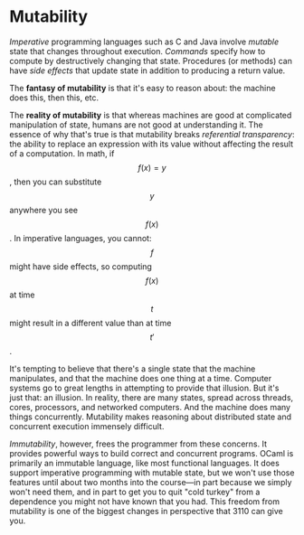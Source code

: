 # Mutability

*Imperative* programming languages such as C and Java involve *mutable*
state that changes throughout execution. *Commands* specify how to
compute by destructively changing that state. Procedures (or methods)
can have *side effects* that update state in addition to producing a
return value.

The **fantasy of mutability** is that it's easy to reason about: the
machine does this, then this, etc.

The **reality of mutability** is that whereas machines are good at
complicated manipulation of state, humans are not good at understanding
it. The essence of why that's true is that mutability breaks
*referential transparency*: the ability to replace an expression with its
value without affecting the result of a computation. In math, if $$f(x)=y$$,
then you can substitute $$y$$ anywhere you see $$f(x)$$. In imperative
languages, you cannot:  $$f$$ might have side effects, so computing $$f(x)$$ at
time $$t$$ might result in a different value than at time $$t'$$.

It's tempting to believe that there's a single state that the machine
manipulates, and that the machine does one thing at a time. Computer
systems go to great lengths in attempting to provide that illusion. But
it's just that: an illusion.  In reality, there are many states, spread
across threads, cores, processors, and networked computers.  And the
machine does many things concurrently.  Mutability makes reasoning about
distributed state and concurrent execution immensely difficult.

*Immutability*, however, frees the programmer from these concerns.  It provides
powerful ways to build correct and concurrent programs.  OCaml is primarily
an immutable language, like most functional languages.  It does support
imperative programming with mutable state, but we won't use those features
until about two months into the course&mdash;in part because we simply won't need
them, and in part to get you to quit "cold turkey" from a dependence you might
not have known that you had.  This freedom from mutability is one of the biggest
changes in perspective that 3110 can give you.
